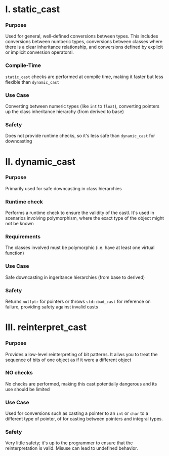 # I. static_cast

### Purpose
Used for general, well-defined conversions between types. This includes conversions between numberic types, conversions between classes where there is a clear inheritance relationship, and conversions defined by explicit or implicit conversion operatorsl.

### Compile-Time
`static_cast` checks are performed at compile time, making it faster but less flexible than `dynamic_cast`

### Use Case
Converting between numeric types (like `int` to `float`), converting pointers up the class inheritance hierarchy (from derived to base)

### Safety
Does not provide runtime checks, so it's less safe than `dynamic_cast` for downcasting


# II. dynamic_cast

### Purpose
Primarily used for safe downcasting in class hierarchies

### Runtime check
Performs a runtime check to ensure the validity of the castl. It's used in scenarios involving polymorphism, where the exact type of the object might not be known

### Requirements
The classes involved must be polymorphic (i.e. have at least one virtual function)

### Use Case
Safe downcasting in ingeritance hierarchies (from base to derived)

### Safety
Returns `nullptr` for pointers or throws `std::bad_cast` for reference on failure, providing safety against invalid casts


# III. reinterpret_cast

### Purpose
Provides a low-level reinterpreting of bit patterns. It allws you to treat the sequence of bits of one object as if it were a different object

### NO checks
No checks are performed, making this cast potentially dangerous and its use should be limited

### Use Case
Used for conversions such as casting a pointer to an `int` or `char` to a different type of pointer, of for casting between pointers and integral types.

### Safety
Very little safety; it's up to the programmer to ensure that the reinterpretation is valid. Misuse can lead to undefined behavior.
